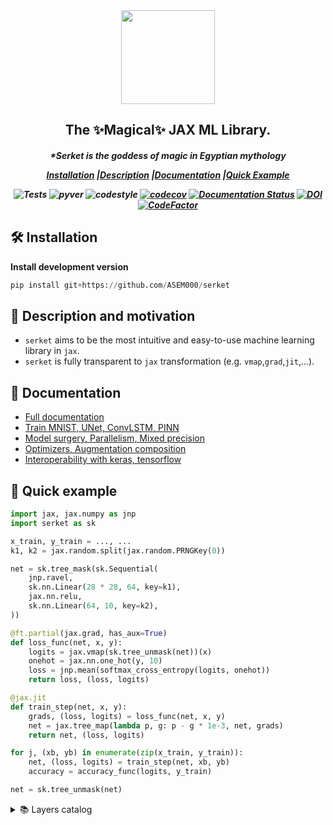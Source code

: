 <div align="center">
<img width="150px" src=https://github.com/ASEM000/serket/assets/48389287/1ea9efd6-d848-48dc-9342-4198a9d9a90c></div>

<h2 align="center">The ✨Magical✨ JAX ML Library.</h2>
<h5 align = "center"> *Serket is the goddess of magic in Egyptian mythology

[**Installation**](#Installation)
|[**Description**](#Description)
|[**Documentation**](#Documentation)
|[**Quick Example**](#QuickExample)

![Tests](https://github.com/ASEM000/serket/actions/workflows/tests.yml/badge.svg)
![pyver](https://img.shields.io/badge/python-3.9%203.9%203.10%203.12-blue)
![codestyle](https://img.shields.io/badge/codestyle-black-black)
[![codecov](https://codecov.io/gh/ASEM000/serket/branch/main/graph/badge.svg?token=C6NXOK9EVS)](https://codecov.io/gh/ASEM000/serket)
[![Documentation Status](https://readthedocs.org/projects/serket/badge/?version=latest)](https://serket.readthedocs.io/?badge=latest)
[![DOI](https://zenodo.org/badge/526985786.svg)](https://zenodo.org/badge/latestdoi/526985786)
[![CodeFactor](https://www.codefactor.io/repository/github/asem000/serket/badge)](https://www.codefactor.io/repository/github/asem000/serket)

</h5>

## 🛠️ Installation<a id="Installation"></a>

**Install development version**

```python
pip install git+https://github.com/ASEM000/serket
```

## 📖 Description and motivation<a id="Description"></a>

- `serket` aims to be the most intuitive and easy-to-use machine learning library in `jax`.
- `serket` is fully transparent to `jax` transformation (e.g. `vmap`,`grad`,`jit`,...).

## 📙 Documentation <a id="Documentation"></a>
- [Full documentation](https://serket.readthedocs.io/)
- [Train MNIST, UNet, ConvLSTM, PINN](https://serket.readthedocs.io/training_guides.html)
- [Model surgery, Parallelism, Mixed precision](https://serket.readthedocs.io/core_guides.html)
- [Optimizers, Augmentation composition](https://serket.readthedocs.io/other_guides.html)
- [Interoperability with keras, tensorflow](https://serket.readthedocs.io/interoperability.html)


## 🏃 Quick example<a id="QuickExample"></a>

```python
import jax, jax.numpy as jnp
import serket as sk

x_train, y_train = ..., ...
k1, k2 = jax.random.split(jax.random.PRNGKey(0))

net = sk.tree_mask(sk.Sequential(
    jnp.ravel,
    sk.nn.Linear(28 * 28, 64, key=k1),
    jax.nn.relu,
    sk.nn.Linear(64, 10, key=k2),
))

@ft.partial(jax.grad, has_aux=True)
def loss_func(net, x, y):
    logits = jax.vmap(sk.tree_unmask(net))(x)
    onehot = jax.nn.one_hot(y, 10)
    loss = jnp.mean(softmax_cross_entropy(logits, onehot))
    return loss, (loss, logits)

@jax.jit
def train_step(net, x, y):
    grads, (loss, logits) = loss_func(net, x, y)
    net = jax.tree_map(lambda p, g: p - g * 1e-3, net, grads)
    return net, (loss, logits)

for j, (xb, yb) in enumerate(zip(x_train, y_train)):
    net, (loss, logits) = train_step(net, xb, yb)
    accuracy = accuracy_func(logits, y_train)

net = sk.tree_unmask(net)
```

<details> <summary> 📚 Layers catalog </summary>

#### 🔗 Common API

| Group      | Layers                           |
| ---------- | -------------------------------- |
| Containers | - `Sequential`, `Random{Choice}` |

#### 🧠 Neural network package: `serket.nn`

| Group             | Layers                                                                                                                                                                                                                                                                                                                    |
| ----------------- | ------------------------------------------------------------------------------------------------------------------------------------------------------------------------------------------------------------------------------------------------------------------------------------------------------------------------- |
| Attention         | - `MultiHeadAttention`                                                                                                                                                                                                                                                                                                    |
| Convolution       | - `{FFT,_}Conv{1D,2D,3D}` <br> - `{FFT,_}Conv{1D,2D,3D}Transpose` <br> - `Depthwise{FFT,_}Conv{1D,2D,3D}` <br> - `Separable{FFT,_}Conv{1D,2D,3D}` <br> - `Conv{1D,2D,3D}Local` <br> - `SpectralConv{1D,2D,3D}`                                                                                                            |
| Dropout           | - `Dropout`<br> - `Dropout{1D,2D,3D}` <br> - `RandomCutout{1D,2D,3D}`                                                                                                                                                                                                                                                     |
| Linear            | - `Linear`, `MLP`, `Identity`                                                                                                                                                                                                                                                                                   |                                                                                                                                                                                                                                                            |
| Normalization     | - `{Layer,Instance,Group,Batch}Norm`                                                                                                                                                                                                                                                                                      |
| Pooling           | - `{Avg,Max,LP}Pool{1D,2D,3D}` <br> - `Global{Avg,Max}Pool{1D,2D,3D}` <br> - `Adaptive{Avg,Max}Pool{1D,2D,3D}`                                                                                                                                                                                                            |
| Reshaping         | - `Upsample{1D,2D,3D}` <br> - `{Random,Center}Crop{1D,2D,3D}` `                                                                                                                                                                                                                                                           |
| Recurrent cells   | - `{SimpleRNN,LSTM,GRU,Dense}Cell` <br> - `{Conv,FFTConv}{LSTM,GRU}{1D,2D,3D}Cell`                                                                                                                                                                                                                                        |
| Activations       | - `Adaptive{LeakyReLU,ReLU,Sigmoid,Tanh}`,<br> - `CeLU`,`ELU`,`GELU`,`GLU`<br>- `Hard{SILU,Shrink,Sigmoid,Swish,Tanh}`, <br> - `Soft{Plus,Sign,Shrink}` <br> - `LeakyReLU`,`LogSigmoid`,`LogSoftmax`,`Mish`,`PReLU`,<br> - `ReLU`,`ReLU6`,`SeLU`,`Sigmoid` <br> - `Swish`,`Tanh`,`TanhShrink`, `ThresholdedReLU`, `Snake` |

#### 🖼️ Image package: `serket.image`

| Group     | Layers                                                                                                                                                                                                           |
| --------- | ---------------------------------------------------------------------------------------------------------------------------------------------------------------------------------------------------------------- |
| Filter    | - `{FFT,_}{Avg,Box,Gaussian,Motion}Blur2D` <br> - `{JointBilateral,Bilateral,Median}Blur2D` <br> - `{FFT,_}{UnsharpMask}2D` <br> - `{FFT,_}{Sobel,Laplacian}2D` <br> - `{FFT,_}BlurPool2D`                       |
| Augment   | - `Adjust{Sigmoid,Log}2D` <br> - `{Adjust,Random}{Brightness,Contrast,Hue,Saturation}2D`, <br> - `RandomJigSaw2D`,`PixelShuffle2D`, <br> - `Pixelate2D`,`Posterize2D`,`Solarize2D` <br> - `FourierDomainAdapt2D` |
| Geometric | - `{Random,_}{Horizontal,Vertical}{Translate,Flip,Shear}2D` <br> - `{Random,_}{Rotate}2D` <br> - `RandomPerspective2D` <br> - `{FFT,_}ElasticTransform2D`                     |
| Color     | - `RGBToGrayscale2D` , `GrayscaleToRGB2D` <br> - `RGBToHSV2D`, `HSVToRGB2D`                                                                                                                                      |

</details>
